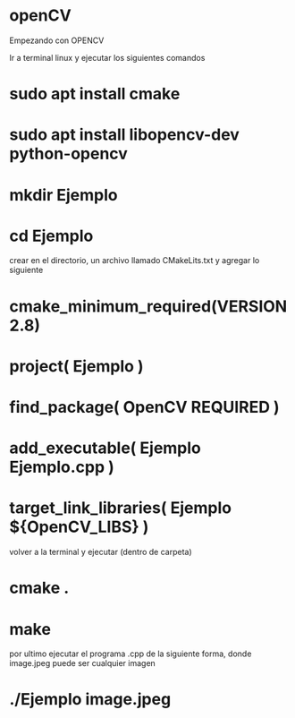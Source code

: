 # openCV
Empezando con OPENCV


Ir a terminal linux y ejecutar los siguientes comandos

# sudo apt install cmake
# sudo apt install libopencv-dev python-opencv
# mkdir Ejemplo
# cd Ejemplo

crear en el directorio, un archivo llamado CMakeLits.txt y agregar lo siguiente

# cmake_minimum_required(VERSION 2.8)
# project( Ejemplo )
# find_package( OpenCV REQUIRED )
# add_executable( Ejemplo Ejemplo.cpp )
# target_link_libraries( Ejemplo ${OpenCV_LIBS} )
volver a la terminal y ejecutar (dentro de carpeta)
# cmake .
# make

por ultimo ejecutar el programa .cpp de la siguiente forma, donde image.jpeg puede ser cualquier imagen

# ./Ejemplo image.jpeg 
